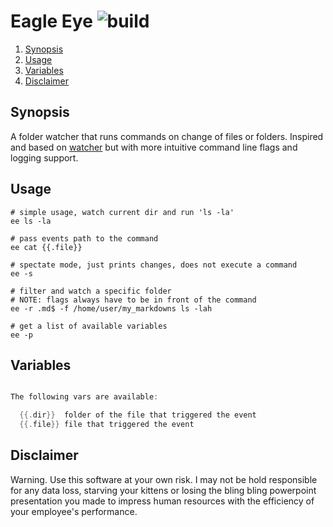 # Eagle Eye ![build](https://github.com/triole/eagle-eye/actions/workflows/build.yaml/badge.svg)

<!--- mdtoc: toc begin -->

1. [Synopsis](#synopsis)
2. [Usage](#usage)
3. [Variables](#variables)
4. [Disclaimer](#disclaimer)<!--- mdtoc: toc end -->

## Synopsis

A folder watcher that runs commands on change of files or folders. Inspired and based on [watcher](https://github.com/radovskyb/watcher.git) but with more intuitive command line flags and logging support.

## Usage

```shell
# simple usage, watch current dir and run 'ls -la'
ee ls -la

# pass events path to the command
ee cat {{.file}}

# spectate mode, just prints changes, does not execute a command
ee -s

# filter and watch a specific folder
# NOTE: flags always have to be in front of the command
ee -r .md$ -f /home/user/my_markdowns ls -lah

# get a list of available variables
ee -p
```

## Variables

```go mdox-exec="r -p"

The following vars are available:

  {{.dir}}	folder of the file that triggered the event
  {{.file}}	file that triggered the event

```

## Disclaimer

Warning. Use this software at your own risk. I may not be hold responsible for any data loss, starving your kittens or losing the bling bling powerpoint presentation you made to impress human resources with the efficiency of your employee's performance.
